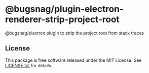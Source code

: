 # @bugsnag/plugin-electron-renderer-strip-project-root

@bugsnag/electron plugin to strip the project root from stack traces

## License

This package is free software released under the MIT License. See [LICENSE.txt](./LICENSE.txt) for details.
